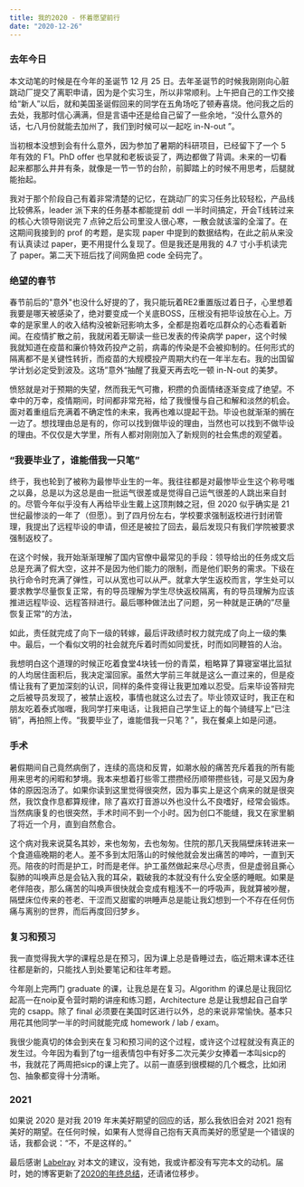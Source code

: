 ```yaml
---
title: 我的2020 - 怀着愿望前行
date: "2020-12-26"
---
```





### 去年今日

本文动笔的时候是在今年的圣诞节 12 月 25 日。去年圣诞节的时候我刚刚向心脏跳动厂提交了离职申请，因为是个实习生，所以非常顺利。上午把自己的工作交接给“新人”以后，就和美国圣诞假回来的同学在五角场吃了顿寿喜烧。他问我之后的去处，我那时信心满满，但是言语中还是给自己留了一些余地，“没什么意外的话，七八月份就能去加州了，我们到时候可以一起吃 in-N-out ”。

<!-- endexcerpt -->

当初根本没想到会有什么意外，因为参加了暑期的科研项目，已经留下了一个 5 年有效的 F1。PhD offer 也早就和老板谈妥了，两边都做了背调。未来的一切看起来都那么井井有条，就像是一节一节的台阶，前脚踏上的时候不用思考，后腿就能抬起。

我对于那个阶段自己有着非常清楚的记忆，在跳动厂的实习任务比较轻松，产品线比较佛系，leader 派下来的任务基本都能提前 ddl 一半时间搞定，开会T线转过来的核心大领导刚说完 7 点钟之后公司里没人很心寒，一散会就该溜的全溜了。在这期间我接到的 prof 的考题，是实现 paper 中提到的数据结构，在此之前从来没有认真读过 paper，更不用提什么复现了。但是我还是用我的 4.7 寸小手机读完了 paper。第二天下班后找了间网鱼把 code 全码完了。

### 绝望的春节

春节前后的"意外"也没什么好提的了，我只能玩着RE2重置版过着日子，心里想着我要是哪天被感染了，绝对要变成一个关底BOSS，压根没有把毕设放在心上。万幸的是家里人的收入结构没被新冠影响太多，全都是抱着吃瓜群众的心态看着新闻。在疫情扩散之前，我就闲着无聊读一些已发表的传染病学 paper，这个时候我就知道在疫苗和廉价特效药投产之前，病毒的传染是不会被抑制的。任何形式的隔离都不是关键性转折，而疫苗的大规模投产周期大约在一年半左右。我的出国留学计划必定受到波及。这场”意外“抽醒了我夏天再去吃一顿 in-N-out 的美梦。

愤怒就是对于预期的失望，然而我无气可撒，积攒的负面情绪逐渐变成了绝望。不幸中的万幸，疫情期间，时间都非常充裕，给了我慢慢与自己和解和淡然的机会。面对着重组后充满着不确定性的未来，我再也难以提起干劲。毕设也就渐渐的搁在一边了。想找理由总是有的，你可以找到做毕设的理由，当然也可以找到不做毕设的理由。不仅仅是大学里，所有人都对刚刚加入了新规则的社会焦虑的观望着。

### “我要毕业了，谁能借我一只笔”

终于，我也轮到了被称为最惨毕业生的一年。我往往都是对最惨毕业生这个称号嗤之以鼻，总是以为这总是由一批运气很差或是觉得自己运气很差的人跳出来自封的。尽管今年似乎没有人再给毕业生戴上这顶荆棘之冠，但 2020 似乎确实是 21 世纪最惨淡的一年了（但愿）。到了四月份左右，学校要求强制返校进行封闭管理，我提出了远程毕设的申请，但还是被拉了回去，最后发现只有我们学院被要求强制返校了。

在这个时候，我开始渐渐理解了国内官僚中最常见的手段：领导给出的任务成文后总是充满了假大空，这并不是因为他们能力的限制，而是他们职务的需求。下级在执行命令时充满了弹性，可以从宽也可以从严。就拿大学生返校而言，学生处可以要求教学尽量恢复正常，有的导员理解为学生尽快返校隔离，有的导员理解为应该推进远程毕设、远程答辩进行。最后哪种做法出了问题，另一种就是正确的”尽量恢复正常“的方法，

如此，责任就完成了向下一级的转嫁，最后评政绩时权力就完成了向上一级的集中。最后，一个看似文明的社会就充斥着时而如同爱抚，时而如同鞭笞的人治。

我想明白这个道理的时候正吃着食堂4块钱一份的青菜，粗略算了算寝室堪比监狱的人均居住面积后，我决定溜回家。虽然大学前三年就是这么一直过来的，但是疫情让我有了更加深刻的认识，同样的条件变得让我更加难以忍受。后来毕设答辩完之后被导员发现了，被禁止返校，事情也就这么过去了。毕业领双证时，我正在和朋友吃着泰式咖喱，我同学打来电话，让我把自己学生证上的每个骑缝写上“已注销”，再拍照上传。“我要毕业了，谁能借我一只笔？”，我在餐桌上如是问道。

### 手术

暑假期间自己竟然病倒了，连续的高烧和反胃，如潮水般的痛苦充斥着我的所有能用来思考的闲暇和梦境。我本来想着打些零工攒攒经历顺带攒些钱，可是又因为身体的原因泡汤了。如果你读到这里觉得很突然，因为事实上是这个病来的就是很突然，我饮食作息都算规律，除了喜欢打音游以外也没什么不良嗜好，经常会锻炼。当然病康复的也很突然，手术时间不到一个小时。因为创口不能缝，我又在家里躺了将近一个月，直到自然愈合。

这个病对我来说莫名其妙，来也匆匆，去也匆匆。住院的那几天我隔壁床转进来一个食道癌晚期的老人。差不多到太阳落山的时候他就会发出痛苦的呻吟，一直到天亮。陪夜的时而是护工，时而是老伴。护工虽然做起来尽心尽责，但是虚弱且撕心裂肺的叫唤声总是会钻入我的耳朵，戳破我的本就没有什么安全感的睡眠。如果是老伴陪夜，那么痛苦的叫唤声很快就会变成有粗浅不一的呼吸声，我就算被吵醒，隔壁床位传来的苍老、干涩而又甜蜜的哄睡声总是能让我幻想到一个不存在任何伤痛与离别的世界，而后再度回归梦乡。

### 复习和预习

我一直觉得我大学的课程总是在预习，因为课上总是昏睡过去，临近期末课本还往往都是新的，只能找人到处要笔记和往年考题。

今年刚上完两门 graduate 的课，让我总是在复习。Algorithm 的课总是让我回忆起高一在noip夏令营时期的讲座和练习题，Architecture 总是让我想起自己自学完的 csapp。除了 final 必须要在美国时区进行以外，总的来说非常愉快。基本只用花其他同学一半的时间就能完成 homework / lab / exam。

我很少能真切的体会到夹在复习和预习间的这个过程，或许这个过程就没有真正的发生过。今年因为看到了tg一组表情包中有好多二次元美少女捧着一本叫sicp的书，我就花了两周把sicp的课上完了。以前一直感到很模糊的几个概念，比如闭包、抽象都变得十分清晰。

### 2021

如果说 2020 是对我 2019 年末美好期望的回应的话，那么我依旧会对 2021 抱有美好的期望。在任何时候，如果有人觉得自己抱有天真而美好的愿望是一个错误的话，我都会说：“不，不是这样的。”

最后感谢 [Labelray](https://twitter.com/Labelray) 对本文的建议，没有她，我或许都没有写完本文的动机。届时，她的博客更新了[2020的年终总结](https://blog.labelray.top/2020/12/25/2020%E8%BF%99%E4%B8%80%E5%B9%B4/)，还请诸位移步。